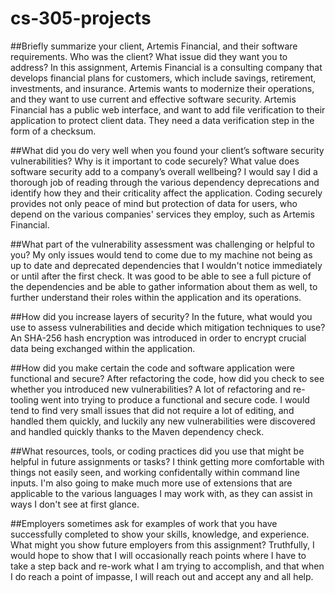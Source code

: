 # cs-305-projects

##Briefly summarize your client, Artemis Financial, and their software requirements. Who was the client? What issue did they want you to address?
In this assignment, Artemis Financial is a consulting company that develops financial plans for customers, which include savings, retirement, investments, and insurance. Artemis wants to modernize their operations, and they want to use current and effective software security. Artemis Financial has a public web interface, and want to add file verification to their application to protect client data. They need a data verification step in the form of a checksum. 

##What did you do very well when you found your client’s software security vulnerabilities? Why is it important to code securely? What value does software security add to a company’s overall wellbeing?
I would say I did a thorough job of reading through the various dependency deprecations and identify how they and their criticality affect the application. Coding securely provides not only peace of mind but protection of data for users, who depend on the various companies' services they employ, such as Artemis Financial.

##What part of the vulnerability assessment was challenging or helpful to you?
My only issues would tend to come due to my machine not being as up to date and deprecated dependencies that I wouldn't notice immediately or until after the first check. It was good to be able to see a full picture of the dependencies and be able to gather information about them as well, to further understand their roles within the application and its operations.

##How did you increase layers of security? In the future, what would you use to assess vulnerabilities and decide which mitigation techniques to use?
An SHA-256 hash encryption was introduced in order to encrypt crucial data being exchanged within the application.

##How did you make certain the code and software application were functional and secure? After refactoring the code, how did you check to see whether you introduced new vulnerabilities?
A lot of refactoring and re-tooling went into trying to produce a functional and secure code. I would tend to find very small issues that did not require a lot of editing, and handled them quickly, and luckily any new vulnerabilities were discovered and handled quickly thanks to the Maven dependency check.

##What resources, tools, or coding practices did you use that might be helpful in future assignments or tasks?
I think getting more comfortable with things not easily seen, and working confidentally within command line inputs. I'm also going to make much more use of extensions that are applicable to the various languages I may work with, as they can assist in ways I don't see at first glance.

##Employers sometimes ask for examples of work that you have successfully completed to show your skills, knowledge, and experience. What might you show future employers from this assignment?
Truthfully, I would hope to show that I will occasionally reach points where I have to take a step back and re-work what I am trying to accomplish, and that when I do reach a point of impasse, I will reach out and accept any and all help.
